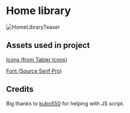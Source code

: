 # Home library
![HomeLibraryTeaser](https://raw.githubusercontent.com/mpn01/home-library/master/README/videos/teaser.gif)

## Assets used in project
[Icons (from Tabler Icons)](https://tablericons.com/)

[Font (Source Serif Pro)](https://fonts.google.com/specimen/Source+Serif+Pro)

## Credits
Big thanks to [kubo550](https://github.com/kubo550/) for helping with JS script.